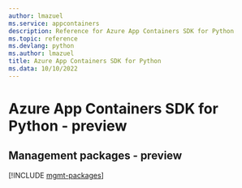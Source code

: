 ```yaml
---
author: lmazuel
ms.service: appcontainers
description: Reference for Azure App Containers SDK for Python
ms.topic: reference
ms.devlang: python
ms.author: lmazuel
title: Azure App Containers SDK for Python
ms.data: 10/10/2022
---
```

# Azure App Containers SDK for Python - preview

## Management packages - preview
[!INCLUDE [mgmt-packages](app-containers-mgmt-index.md)]
